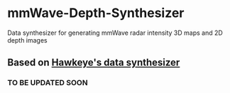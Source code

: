 # mmWave-Depth-Synthesizer
 Data synthesizer for generating mmWave radar intensity 3D maps and 2D depth images

## Based on [Hawkeye's data synthesizer](https://github.com/JaydenG1019/HawkEye-Data-Code)

### TO BE UPDATED SOON
